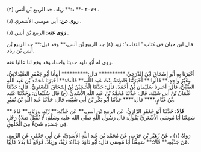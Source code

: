 ٢٠٧٩ -** د:** زياد، جد الربيع بْن أنس (٣) .

**روى عن:** أبي موسى الأشعري (د) .

**رَوَى عَنه:** الربيع بْن أنس (د) .

قال ابن حبان في كتاب "الثقات": زيد (٤) جد الربيع بْن أنس،** وقد قيل:** جد الربيع بْن أنس بْن زياد.

روى له أَبُو داود حديثا واحدا، وقد وقع لنا عاليا عنه.

أَخْبَرَنَا بِهِ أَبُو إِسْحَاقَ ابْنُ الدَّرَجِيِّ،********** قال:********** أنبأنا أَبُو جَعْفَرٍ الصَّيْدَلانِيُّ، وغَيْرُ واحِدٍ،** قَالُوا:** أَخْبَرَتْنَا فَاطِمَةُ بِنْتُ عَبد اللَّهِ،** قَالَتْ:** أَخْبَرَنَا مُحَمَّد بْن عَبد اللَّهِ الضَّبِّيُّ، قال: أخبرنا سُلَيْمان بْنُ أَحْمَدَ، قال: حَدَّثَنَا الْحُسَيْنُ بْنُ إِسْحَاقَ التُّسْتَرِيُّ، قال: حَدَّثَنَا عُثْمَانُ بْنُ أَبي شَيْبَة، قال: حَدَّثَنَا مُحَمَّدُ بْنُ عَبد اللَّهِ الأَسْدِيُّ.(ح) قال سُلَيْمان: وحَدَّثَنَا عُبَيد بْنُ غَنَّامٍ،**** قال:**** حَدَّثَنَا أَبُو بَكْرِ بْنُ أَبي شَيْبَة، قال: حَدَّثَنَا عَبد اللَّهِ بْنُ نُمَيْرٍ.

**قَالا:** حَدَّثَنَا أَبُو جَعْفَرٍ الرَّازِيُّ، عَن الربيع بْن أنس،** عَن جَدَّيْهِ:** زَيْدٍ، وزِيَادٍ،** قَالا:** سَمِعْنَا أَبَا مُوسَى الأَشْعَرِيَّ يَقُولُ: قال رَسُول اللَّهِ صلى الله عليه وسَلَّمَ: لا تُقْبَلُ صَلاةُ رَجُلٍ فِي جَسَدِهِ شَيْءٌ مِنَ الْخَلُوقِ.

رَوَاهُ (١) ، عَنْ زُهَيْرِ بْنِ حَرْبٍ، عَنْ مُحَمَّد بْن عَبد اللَّهِ الأَسَدِيِّ، عَن أَبِي جَعْفَرٍ، عَنِ الرَّبِيعِ، عَنْ جَدَّيْهِ،** قَالا:** سَمِعْنَا أَبَا مُوسَى قال: أَبُو دَاوُدَ جَدَّاهُ: زَيْدٌ، وزِيَادٌ. فَوَقَعَ لَنَا بَدَلا عَالِيًا.